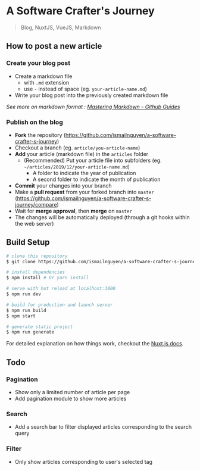 # A Software Crafter's Journey

> Blog, NuxtJS, VueJS, Markdown

## How to post a new article

### Create your blog post
- Create a markdown file
  - with `.md` extension
  - use `-` instead of space (eg. `your-article-name.md`)
- Write your blog post into the previously created markdown file

*See more on markdown format :
[Mastering Markdown - Github Guides](https://guides.github.com/features/mastering-markdown/)*

### Publish on the blog
- **Fork** the repository (https://github.com/ismailnguyen/a-software-crafter-s-journey)
- Checkout a branch (eg. `article/you-article-name`)
- **Add** your article (markdown file) in the `articles` folder
    - (Recommended) Put your article file into subfolders (eg. `~/articles/2019/12/your-article-name.md`)
        - A folder to indicate the year of publication
        - A second folder to indicate the month of publication
- **Commit** your changes into your branch
- Make a **pull request** from your forked branch into `master` (https://github.com/ismailnguyen/a-software-crafter-s-journey/compare)
- Wait for **merge approval**, then **merge** on `master`
- The changes will be automatically deployed (through a git hooks within the web server)

## Build Setup

``` bash
# clone this repository
$ git clone https://github.com/ismailnguyen/a-software-crafter-s-journey.git

# install dependencies
$ npm install # Or yarn install

# serve with hot reload at localhost:3000
$ npm run dev

# build for production and launch server
$ npm run build
$ npm start

# generate static project
$ npm run generate
```

For detailed explanation on how things work, checkout the [Nuxt.js docs](https://github.com/nuxt/nuxt.js).

## Todo

### Pagination
- Show only a limited number of article per page
- Add pagination module to show more articles

### Search
- Add a search bar to filter displayed articles corresponding to the search query

### Filter
- Only show articles corresponding to user's selected tag
